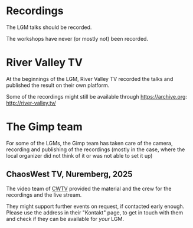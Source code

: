# Recordings

The LGM talks should be recorded.

The workshops have never (or mostly not) been recorded.

# River Valley TV

At the beginnings of the LGM, River Valley TV recorded the talks and published the result on their own platform.

Some of the recordings might still be available through <https://archive.org>: <http://river-valley.tv/>

# The Gimp team

For some of the LGMs, the Gimp team has taken care of the camera, recording and publishing of the recordings (mostly in the case, where the local organizer did not think of it or was not able to set it up)

## ChaosWest TV, Nuremberg, 2025

The video team of [CWTV](https://chaoswest.tv/) provided the material and the crew for the recordings and the live stream.

They might support further events on request, if contacted early enough.  
Please use the address in their "Kontakt" page, to get in touch with them and check if they can be available for _your_ LGM.
